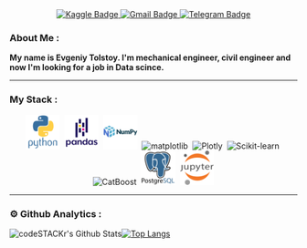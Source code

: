 <!---
laffrent/laffrent is a ✨ special ✨ repository because its `README.md` (this file) appears on your GitHub profile.
You can click the Preview link to take a look at your changes.
--->

<div id="badges" align="center">
  <a href="https://www.kaggle.com/laffrent">
    <img src="https://img.shields.io/badge/Kaggle-blue?style=for-the-badge&logo=Kaggle&logoColor=white" alt="Kaggle Badge"/>
  </a>
    <a href="mailto:eatolstoy@gmail.com">
    <img src="https://img.shields.io/badge/Gmail-white?style=for-the-badge&logo=gmail&logoColor=rgb" alt="Gmail Badge"/>
  </a>
  <a href="https://t.me/tol100y">
    <img src="https://img.shields.io/badge/telegram-black?style=for-the-badge&logo=telegram&logoColor=rgb" alt="Telegram Badge"/>
  </a>
</div>


### About Me :
**My name is Evgeniy Tolstoy. I'm mechanical engineer, civil engineer and now I'm looking for a job in Data scince.**

---

### My Stack :

<div align="center">
  <img src="https://github.com/devicons/devicon/blob/master/icons/python/python-original-wordmark.svg" title="Python" alt="Python" width="60" height="60"/>&nbsp;
  <img src="https://github.com/devicons/devicon/blob/master/icons/pandas/pandas-original-wordmark.svg" title="Pandas" alt="Pandas" width="60" height="60"/>&nbsp;
  <img src="https://github.com/devicons/devicon/blob/master/icons/numpy/numpy-original-wordmark.svg" title="Numpy" alt="Numpy" width="60" height="60"/>&nbsp;
  <img src="https://upload.wikimedia.org/wikipedia/commons/0/01/Created_with_Matplotlib-logo.svg" title="matplotlib" alt="matplotlib" width="60" height="60"/>&nbsp;
  <img src="https://avatars.githubusercontent.com/u/5997976?s=200&v=4" title="Plotly" alt="Plotly" width="60" height="60"/>&nbsp;
  <img src="https://upload.wikimedia.org/wikipedia/commons/0/05/Scikit_learn_logo_small.svg" title="Scikit-learn" alt="Scikit-learn" width="60" height="60"/>&nbsp;
  <img src="https://upload.wikimedia.org/wikipedia/commons/c/cc/CatBoostLogo.png" title="CatBoost" alt="CatBoost" width="60" height="60"/>&nbsp;
  <img src="https://github.com/devicons/devicon/blob/master/icons/postgresql/postgresql-original-wordmark.svg" title="PostgreSQL" alt="PostgreSQL" width="60" height="60"/>&nbsp;
  <img src="https://github.com/devicons/devicon/blob/master/icons/jupyter/jupyter-original-wordmark.svg" title="Jupyter" alt="Jupyter" width="60" height="60"/>
</div>

---

### :gear: Github Analytics :

<img align="left" alt="codeSTACKr's Github Stats" src="https://github-readme-stats.vercel.app/api?username=laffrent&show_icons=true&hide_border=true" />

[![Top Langs](https://github-readme-stats.vercel.app/api/top-langs/?username=laffrent&langs_count=3)](https://github.com/anuraghazra/github-readme-stats)

